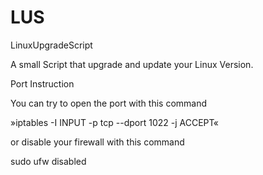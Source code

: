 # LUS
LinuxUpgradeScript

A small Script that upgrade and update your Linux Version.

Port Instruction

You can try to open the port with this command 

»iptables -I INPUT -p tcp --dport 1022 -j ACCEPT«

or disable your firewall with this command

sudo ufw disabled
